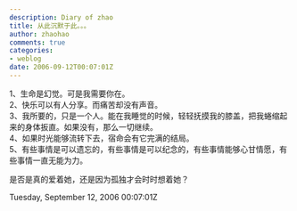 ```yaml
---
description: Diary of zhao
title: 从此沉默于此。。。
author: zhaohao
comments: true
categories:
- weblog
date: 2006-09-12T00:07:01Z
---
```


1、生命是幻觉。可是我需要你在。   
2、快乐可以有人分享。而痛苦却没有声音。   
3、我所要的，只是一个人。能在我睡觉的时候，轻轻抚摸我的膝盖，把我蜷缩起来的身体扳直。如果没有，那么一切继续。   
4、如果时光能够流转下去，宿命会有它完满的结局。   
5、有些事情是可以遗忘的，有些事情是可以纪念的，有些事情能够心甘情愿，有些事情一直无能为力。   
   
是否是真的爱着她，还是因为孤独才会时时想着她？   
   
Tuesday, September 12, 2006 00:07:01Z   